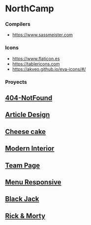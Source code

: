 # NorthCamp
### Compilers
- https://www.sassmeister.com

### Icons
- https://www.flaticon.es
- https://tablericons.com
- https://akveo.github.io/eva-icons/#/

### Proyects 

## [404-NotFound](https://github.com/Rub4l1to/NorthCamp/tree/_Front-End_Proyects/Landing_404-NotFound)
## [Article Design](https://github.com/Rub4l1to/NorthCamp/tree/_Front-End_Proyects/Landing_articleDesign)
## [Cheese cake](https://github.com/Rub4l1to/NorthCamp/tree/_Front-End_Proyects/Landing_cheeseCake)
## [Modern Interior](https://github.com/Rub4l1to/NorthCamp/tree/_Front-End_Proyects/Landing_modernInterior)
## [Team Page](https://github.com/Rub4l1to/NorthCamp/tree/_Front-End_Proyects/Landing_teamPage)
## [Menu Responsive](https://github.com/Rub4l1to/NorthCamp/tree/_Front-End_Proyects/Web_MenuResponsive)
## [Black Jack](https://github.com/Rub4l1to/NorthCamp/tree/_Front-End_Proyects/Web_blackJack)
## [Rick & Morty](https://github.com/Rub4l1to/NorthCamp/tree/_Front-End_Proyects/Web_RickMorty)
